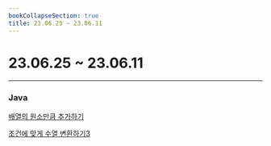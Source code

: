 ```yaml
---
bookCollapseSection: true
title: 23.06.25 ~ 23.06.11
---
```

# 23.06.25 ~ 23.06.11
---
### Java

[배열의 원소만큼 추가하기](Coding%20Test/23.06/2주차/배열의%20원소만큼%20추가하기.md)

[조건에 맞게 수열 변환하기3](Coding%20Test/23.06/2주차/조건에%20맞게%20수열%20변환하기3.md)